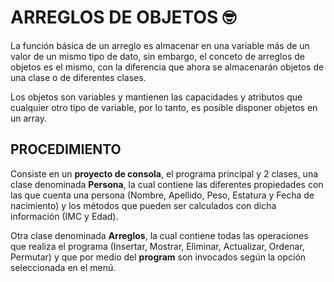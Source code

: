 # ARREGLOS DE OBJETOS 🤓

La función básica de un arreglo es almacenar en una variable más de un valor de un mismo tipo de dato, sin embargo, el conceto de arreglos de objetos es el mismo, con la diferencia que ahora se almacenarán objetos de una clase o de diferentes clases.

Los objetos son variables y mantienen las capacidades y atributos que cualquier otro tipo de variable, por lo tanto, es posible disponer objetos en un array.

## PROCEDIMIENTO

Consiste en un **proyecto de consola**, el programa principal y 2 clases, una clase denominada **Persona**, la cual contiene las diferentes propiedades con las que cuenta una persona (Nombre, Apellido, Peso, Estatura y Fecha de nacimiento) y los métodos que pueden ser calculados con dicha información (IMC y Edad).

Otra clase denominada **Arreglos**, la cual contiene todas las operaciones que realiza el programa (Insertar, Mostrar, Eliminar, Actualizar, Ordenar, Permutar) y que por medio del **program** son invocados según la opción seleccionada en el menú.
